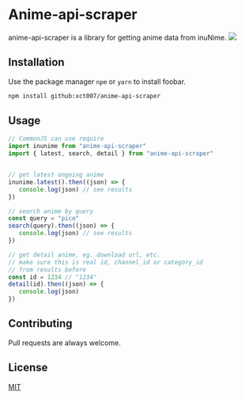 # Anime-api-scraper
anime-api-scraper is a library for getting anime data from inuNime.
![](https://s1.zerochan.net/Sousou.no.Frieren.600.3396169.jpg)
## Installation

Use the package manager ```npm``` or ```yarn``` to install foobar.

```bash
npm install github:xct007/anime-api-scraper
```

## Usage

```js
// CommonJS can use require
import inunime from "anime-api-scraper"
import { latest, search, detail } from "anime-api-scraper"


// get latest ongoing anime
inunime.latest().then((json) => {
   console.log(json) // see results
})

// search anime by query
const query = "pico"
search(query).then((json) => {
   console.log(json) // see results
})

// get detail anime, eg. download url, etc.
// make sure this is real id, channel_id or category_id
// from results before
const id = 1234 // "1234"
detail(id).then((json) => {
   console.log(json)
})
```

## Contributing

Pull requests are always welcome.

## License

[MIT](https://choosealicense.com/licenses/mit/)
